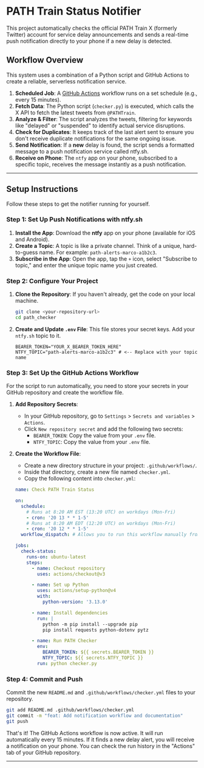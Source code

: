# PATH Train Status Notifier

This project automatically checks the official PATH Train X (formerly Twitter) account for service delay announcements and sends a real-time push notification directly to your phone if a new delay is detected.

## Workflow Overview

This system uses a combination of a Python script and GitHub Actions to create a reliable, serverless notification service.

1.  **Scheduled Job**: A [GitHub Actions](https://github.com/features/actions) workflow runs on a set schedule (e.g., every 15 minutes).
2.  **Fetch Data**: The Python script (`checker.py`) is executed, which calls the X API to fetch the latest tweets from `@PATHTrain`.
3.  **Analyze & Filter**: The script analyzes the tweets, filtering for keywords like "delayed" or "suspended" to identify actual service disruptions.
4.  **Check for Duplicates**: It keeps track of the last alert sent to ensure you don't receive duplicate notifications for the same ongoing issue.
5.  **Send Notification**: If a **new** delay is found, the script sends a formatted message to a push notification service called ntfy.sh.
6.  **Receive on Phone**: The `ntfy` app on your phone, subscribed to a specific topic, receives the message instantly as a push notification.

---

## Setup Instructions

Follow these steps to get the notifier running for yourself.

### Step 1: Set Up Push Notifications with ntfy.sh

1.  **Install the App**: Download the **ntfy** app on your phone (available for iOS and Android).
2.  **Create a Topic**: A topic is like a private channel. Think of a unique, hard-to-guess name. For example: `path-alerts-marco-a1b2c3`.
3.  **Subscribe in the App**: Open the app, tap the `+` icon, select "Subscribe to topic," and enter the unique topic name you just created.

### Step 2: Configure Your Project

1.  **Clone the Repository**: If you haven't already, get the code on your local machine.
    ```bash
    git clone <your-repository-url>
    cd path_checker
    ```

2.  **Create and Update `.env` File**: This file stores your secret keys. Add your `ntfy.sh` topic to it.

    ```.env
    BEARER_TOKEN="YOUR_X_BEARER_TOKEN_HERE"
    NTFY_TOPIC="path-alerts-marco-a1b2c3" # <-- Replace with your topic name
    ```

### Step 3: Set Up the GitHub Actions Workflow

For the script to run automatically, you need to store your secrets in your GitHub repository and create the workflow file.

1.  **Add Repository Secrets**:
    *   In your GitHub repository, go to `Settings` > `Secrets and variables` > `Actions`.
    *   Click `New repository secret` and add the following two secrets:
        *   `BEARER_TOKEN`: Copy the value from your `.env` file.
        *   `NTFY_TOPIC`: Copy the value from your `.env` file.

2.  **Create the Workflow File**:
    *   Create a new directory structure in your project: `.github/workflows/`.
    *   Inside that directory, create a new file named `checker.yml`.
    *   Copy the following content into `checker.yml`:

    ```yaml
    name: Check PATH Train Status

    on:
      schedule:
        # Runs at 8:20 AM EST (13:20 UTC) on workdays (Mon-Fri)
        - cron: '20 13 * * 1-5'
        # Runs at 8:20 AM EDT (12:20 UTC) on workdays (Mon-Fri)
        - cron: '20 12 * * 1-5'
      workflow_dispatch: # Allows you to run this workflow manually from the Actions tab

    jobs:
      check-status:
        runs-on: ubuntu-latest
        steps:
          - name: Checkout repository
            uses: actions/checkout@v3

          - name: Set up Python
            uses: actions/setup-python@v4
            with:
              python-version: '3.13.0'

          - name: Install dependencies
            run: |
              python -m pip install --upgrade pip
              pip install requests python-dotenv pytz

          - name: Run PATH Checker
            env:
              BEARER_TOKEN: ${{ secrets.BEARER_TOKEN }}
              NTFY_TOPIC: ${{ secrets.NTFY_TOPIC }}
            run: python checker.py
    ```

### Step 4: Commit and Push

Commit the new `README.md` and `.github/workflows/checker.yml` files to your repository.

```bash
git add README.md .github/workflows/checker.yml
git commit -m "feat: Add notification workflow and documentation"
git push
```

That's it! The GitHub Actions workflow is now active. It will run automatically every 15 minutes. If it finds a new delay alert, you will receive a notification on your phone. You can check the run history in the "Actions" tab of your GitHub repository.

---
